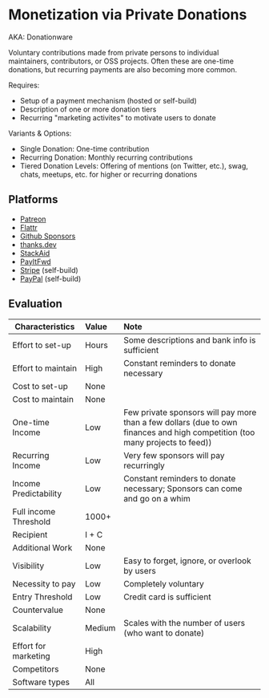 # Monetization via Private Donations
AKA: Donationware

Voluntary contributions made from private persons to individual maintainers, contributors, or OSS projects. Often these are one-time donations, but recurring payments are also becoming more common.

Requires:
* Setup of a payment mechanism (hosted or self-build)
* Description of one or more donation tiers
* Recurring "marketing activites" to motivate users to donate

Variants & Options:
* Single Donation: One-time contribution
* Recurring Donation: Monthly recurring contributions
* Tiered Donation Levels: Offering of mentions (on Twitter, etc.), swag, chats, meetups, etc. for higher or recurring donations

## Platforms
* [Patreon](https://www.patreon.com/)
* [Flattr](https://flattr.com/)
* [Github Sponsors](https://github.com/sponsors)
* [thanks.dev](https://thanks.dev/)
* [StackAid](https://www.stackaid.us/)
* [PayItFwd](https://payitfwd.dev/)
* [Stripe](https://www.stripe.com/) (self-build)
* [PayPal](https://www.paypal.com/) (self-build)

## Evaluation

| Characteristics                   | Value  | Note |
| --------------------------------- |:------ |:---- |
| Effort to set-up                  | Hours  | Some descriptions and bank info is sufficient
| Effort to maintain                | High   | Constant reminders to donate necessary
| Cost to set-up                    | None   | 
| Cost to maintain                  | None   | 
| One-time Income                   | Low    | Few private sponsors will pay more than a few dollars (due to own finances and high competition (too many projects to feed))
| Recurring Income                  | Low    | Very few sponsors will pay recurringly
| Income Predictability             | Low    | Constant reminders to donate necessary; Sponsors can come and go on a whim
| Full income Threshold             | 1000+  | 
| Recipient                         | I + C  | 
| Additional Work                   | None   | 
| Visibility                        | Low    | Easy to forget, ignore, or overlook by users
| Necessity to pay                  | Low    | Completely voluntary
| Entry Threshold                   | Low    | Credit card is sufficient
| Countervalue                      | None   | 
| Scalability                       | Medium | Scales with the number of users (who want to donate)
| Effort for marketing              | High   | 
| Competitors                       | None   | 
| Software types                    | All    | 
